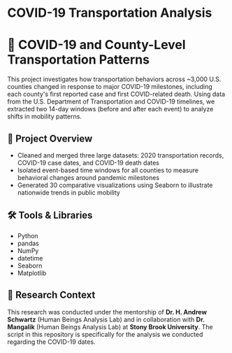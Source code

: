 # COVID-19 Transportation Analysis
# 🚦 COVID-19 and County-Level Transportation Patterns

This project investigates how transportation behaviors across ~3,000 U.S. counties changed in response to major COVID-19 milestones, including each county's first reported case and first COVID-related death. Using data from the U.S. Department of Transportation and COVID-19 timelines, we extracted two 14-day windows (before and after each event) to analyze shifts in mobility patterns.

## 🧠 Project Overview

- Cleaned and merged three large datasets: 2020 transportation records, COVID-19 case dates, and COVID-19 death dates
- Isolated event-based time windows for all counties to measure behavioral changes around pandemic milestones
- Generated 30 comparative visualizations using Seaborn to illustrate nationwide trends in public mobility

## 🛠️ Tools & Libraries

- Python  
- pandas  
- NumPy  
- datetime  
- Seaborn  
- Matplotlib  

## 🧪 Research Context

This research was conducted under the mentorship of **Dr. H. Andrew Schwartz** (Human Beings Analysis Lab) and in collaboration with **Dr. Mangalik** (Human Beings Analysis Lab) at **Stony Brook University**. The script in this repository is specifically for the analysis we conducted regarding the COVID-19 dates.
